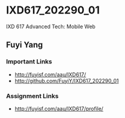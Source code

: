 # IXD617_202290_01
IXD 617 Advanced Tech: Mobile Web
## Fuyi Yang

### Important Links
- http://fuyisf.com/aau/IXD617/
- http://github.com/FuyiY/IXD617_202290_01



### Assignment Links
- http://fuyisf.com/aau/IXD617/profile/
